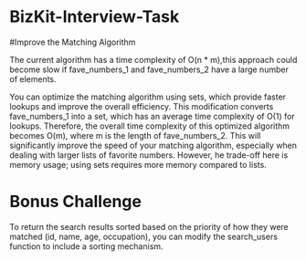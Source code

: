 # BizKit-Interview-Task


#Improve the Matching Algorithm

The current algorithm has a time complexity of O(n * m),this approach could become slow if fave_numbers_1 and fave_numbers_2 have a large number of elements.

You can optimize the matching algorithm using sets, which provide faster lookups and improve the overall efficiency. 
This modification converts fave_numbers_1 into a set, which has an average time complexity of O(1) for lookups. Therefore, the overall time complexity of this optimized algorithm becomes O(m), where m is the length of fave_numbers_2. This will significantly improve the speed of your matching algorithm, especially when dealing with larger lists of favorite numbers. However, he trade-off here is memory usage; using sets requires more memory compared to lists. 


# Bonus Challenge

To return the search results sorted based on the priority of how they were matched (id, name, age, occupation), you can modify the search_users function to include a sorting mechanism. 
